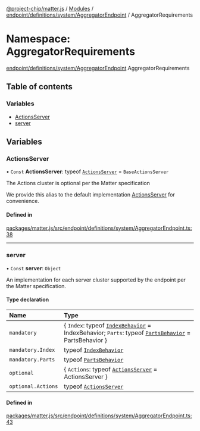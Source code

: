 [@project-chip/matter.js](../README.md) / [Modules](../modules.md) / [endpoint/definitions/system/AggregatorEndpoint](endpoint_definitions_system_AggregatorEndpoint.md) / AggregatorRequirements

# Namespace: AggregatorRequirements

[endpoint/definitions/system/AggregatorEndpoint](endpoint_definitions_system_AggregatorEndpoint.md).AggregatorRequirements

## Table of contents

### Variables

- [ActionsServer](endpoint_definitions_system_AggregatorEndpoint.AggregatorRequirements.md#actionsserver)
- [server](endpoint_definitions_system_AggregatorEndpoint.AggregatorRequirements.md#server)

## Variables

### ActionsServer

• `Const` **ActionsServer**: typeof [`ActionsServer`](../classes/behavior_definitions_actions_export.ActionsServer.md) = `BaseActionsServer`

The Actions cluster is optional per the Matter specification

We provide this alias to the default implementation [ActionsServer](endpoint_definitions_system_AggregatorEndpoint.AggregatorRequirements.md#actionsserver) for convenience.

#### Defined in

[packages/matter.js/src/endpoint/definitions/system/AggregatorEndpoint.ts:38](https://github.com/project-chip/matter.js/blob/c0d55745d5279e16fdfaa7d2c564daa31e19c627/packages/matter.js/src/endpoint/definitions/system/AggregatorEndpoint.ts#L38)

___

### server

• `Const` **server**: `Object`

An implementation for each server cluster supported by the endpoint per the Matter specification.

#### Type declaration

| Name | Type |
| :------ | :------ |
| `mandatory` | \{ `Index`: typeof [`IndexBehavior`](node_export._internal_.IndexBehavior.md) = IndexBehavior; `Parts`: typeof [`PartsBehavior`](../classes/node_export._internal_.PartsBehavior.md) = PartsBehavior } |
| `mandatory.Index` | typeof [`IndexBehavior`](node_export._internal_.IndexBehavior.md) |
| `mandatory.Parts` | typeof [`PartsBehavior`](../classes/node_export._internal_.PartsBehavior.md) |
| `optional` | \{ `Actions`: typeof [`ActionsServer`](../classes/behavior_definitions_actions_export.ActionsServer.md) = ActionsServer } |
| `optional.Actions` | typeof [`ActionsServer`](../classes/behavior_definitions_actions_export.ActionsServer.md) |

#### Defined in

[packages/matter.js/src/endpoint/definitions/system/AggregatorEndpoint.ts:43](https://github.com/project-chip/matter.js/blob/c0d55745d5279e16fdfaa7d2c564daa31e19c627/packages/matter.js/src/endpoint/definitions/system/AggregatorEndpoint.ts#L43)

